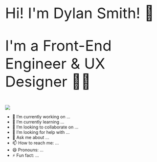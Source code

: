 <div style="font-size: 3rem;">
    <p>Hi! I'm Dylan Smith! 👋</p>
    <p>I'm a Front-End Engineer & UX Designer 👨‍💻</p>
</div>

<img src="https://komarev.com/ghpvc/?username=ayodyln&color=blue&style=for-the-badge" />

- 🔭 I’m currently working on ...
- 🌱 I’m currently learning ...
- 👯 I’m looking to collaborate on ...
- 🤔 I’m looking for help with ...
- 💬 Ask me about ...
- 📫 How to reach me: ...
- 😄 Pronouns: ...
- ⚡ Fun fact: ...
